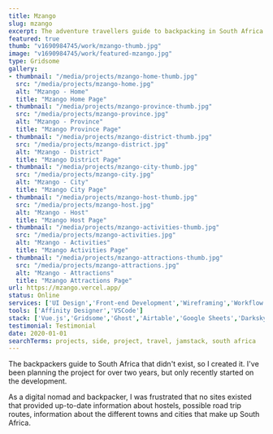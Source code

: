 ```yaml
---
title: Mzango
slug: mzango
excerpt: The adventure travellers guide to backpacking in South Africa.
featured: true
thumb: "v1690984745/work/mzango-thumb.jpg"
image: "v1690984745/work/featured-mzango.jpg"
type: Gridsome
gallery:
- thumbnail: "/media/projects/mzango-home-thumb.jpg"
  src: "/media/projects/mzango-home.jpg"
  alt: "Mzango - Home"
  title: "Mzango Home Page"
- thumbnail: "/media/projects/mzango-province-thumb.jpg"
  src: "/media/projects/mzango-province.jpg"
  alt: "Mzango - Province"
  title: "Mzango Province Page"
- thumbnail: "/media/projects/mzango-district-thumb.jpg"
  src: "/media/projects/mzango-district.jpg"
  alt: "Mzango - District"
  title: "Mzango District Page"
- thumbnail: "/media/projects/mzango-city-thumb.jpg"
  src: "/media/projects/mzango-city.jpg"
  alt: "Mzango - City"
  title: "Mzango City Page"
- thumbnail: "/media/projects/mzango-host-thumb.jpg"
  src: "/media/projects/mzango-host.jpg"
  alt: "Mzango - Host"
  title: "Mzango Host Page"
- thumbnail: "/media/projects/mzango-activities-thumb.jpg"
  src: "/media/projects/mzango-activities.jpg"
  alt: "Mzango - Activities"
  title: "Mzango Activities Page"
- thumbnail: "/media/projects/mzango-attractions-thumb.jpg"
  src: "/media/projects/mzango-attractions.jpg"
  alt: "Mzango - Attractions"
  title: "Mzango Attractions Page"
url: https://mzango.vercel.app/
status: Online
services: ['UI Design','Front-end Development','Wireframing','Workflow Optimisation']
tools: ['Affinity Designer','VSCode']
stack: ['Vue.js','Gridsome','Ghost','Airtable','Google Sheets','Darksky']
testimonial: Testimonial
date: 2020-01-01
searchTerms: projects, side, project, travel, jamstack, south africa
---
```

The backpackers guide to South Africa that didn't exist, so I created it. I've been planning the project for over two years, but only recently started on the development.

As a digital nomad and backpacker, I was frustrated that no sites existed that provided up-to-date information about hostels, possible road trip routes, information about the different towns and cities that make up South Africa.